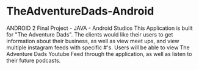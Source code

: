 # TheAdventureDads-Android
ANDROID 2 Final Project - JAVA - Android Studios
This Application is built for "The Adventure Dads". The clients would like their users to get information about their business, as well
as view meet ups, and view multiple instagram feeds with specific #'s.
Users will be able to view The Adventure Dads Youtube Feed through the application, as well as listen to their future podcasts.
